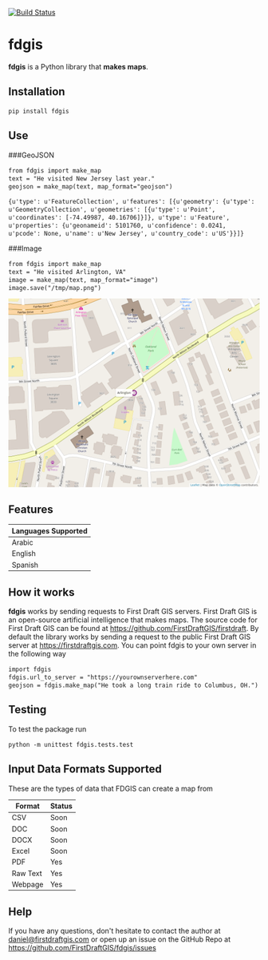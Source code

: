[![Build Status](https://travis-ci.org/FirstDraftGIS/fdgis.svg?branch=master)](https://travis-ci.org/FirstDraftGIS/fdgis)

# fdgis
**fdgis** is a Python library that **makes maps**.

## Installation
```
pip install fdgis
```

## Use
###GeoJSON
```
from fdgis import make_map
text = "He visited New Jersey last year."
geojson = make_map(text, map_format="geojson")
```
```
{u'type': u'FeatureCollection', u'features': [{u'geometry': {u'type': u'GeometryCollection', u'geometries': [{u'type': u'Point', u'coordinates': [-74.49987, 40.16706]}]}, u'type': u'Feature', u'properties': {u'geonameid': 5101760, u'confidence': 0.0241, u'pcode': None, u'name': u'New Jersey', u'country_code': u'US'}}]}
```

###Image
```
from fdgis import make_map
text = "He visited Arlington, VA"
image = make_map(text, map_format="image")
image.save("/tmp/map.png")
```
<img src="https://raw.githubusercontent.com/FirstDraftGIS/fdgis/master/arlington.png" width="700px">

## Features
| Languages Supported |
| ------------------- |
| Arabic |
| English |
| Spanish|

## How it works
**fdgis** works by sending requests to First Draft GIS servers.  First Draft GIS is an open-source artificial intelligence that makes maps.  The source code for First Draft GIS can be found at https://github.com/FirstDraftGIS/firstdraft.  By default the library works by sending a request to the public First Draft GIS server at https://firstdraftgis.com.  You can point fdgis to your own server in the following way
```
import fdgis
fdgis.url_to_server = "https://yourownserverhere.com"
geojson = fdgis.make_map("He took a long train ride to Columbus, OH.")
```

## Testing
To test the package run
```
python -m unittest fdgis.tests.test
```

## Input Data Formats Supported
These are the types of data that FDGIS can create a map from

| Format | Status |
| ------ | ------ |
| CSV | Soon |
| DOC | Soon |
| DOCX | Soon |
| Excel | Soon |
| PDF | Yes |
| Raw Text | Yes |
| Webpage | Yes |

## Help
If you have any questions, don't hesitate to contact the author at daniel@firstdraftgis.com or open up an issue on the GitHub Repo at https://github.com/FirstDraftGIS/fdgis/issues
